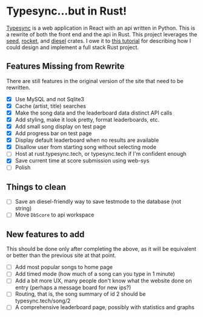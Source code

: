 # Typesync...but in Rust!

[Typesync](http://typesync.tech) is a web application in React with an api written in Python.  This is a rewrite of both the front end and the api in Rust.  This project leverages the [seed](), [rocket](), and [diesel]() crates.  I owe it to [this tutorial](https://erwabook.com/intro/index.html) for describing how I could design and implement a full stack Rust project.

## Features Missing from Rewrite

There are still features in the original version of the site that need to be rewritten.

- [x] Use MySQL and not Sqlite3
- [x] Cache (artist, title) searches
- [x] Make the song data and the leaderboard data distinct API calls
- [x] Add styling, make it look pretty, format leaderboards, etc.
- [x] Add small song display on test page
- [x] Add progress bar on test page
- [x] Display default leaderboard when no results are available
- [x] Disallow user from starting song without selecting mode
- [ ] Host at rust.typesync.tech, or typesync.tech if I'm confident enough
- [x] Save current time at score submission using web-sys
- [ ] Polish

## Things to clean

- [ ] Save an diesel-friendly way to save testmode to the database (not string)
- [ ] Move `DbScore` to api workspace

## New features to add

This should be done only after completing the above, as it will be equivalent or better than the previous site at that point.

- [ ] Add most popular songs to home page
- [ ] Add timed mode (how much of a song can you type in 1 minute)
- [ ] Add a bit more UX, many people don't know what the website done on entry (perhaps a message board for new ips?)
- [ ] Routing, that is, the song summary of id 2 should be typesync.tech/song/2
- [ ] A comprehensive leaderboard page, possibly with statistics and graphs
